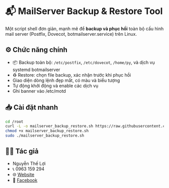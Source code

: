# 📬 MailServer Backup & Restore Tool

Một script shell đơn giản, mạnh mẽ để **backup và phục hồi** toàn bộ cấu hình mail server (Postfix, Dovecot, botmailserver.service) trên Linux.

## ⚙️ Chức năng chính

- 📦 Backup toàn bộ: `/etc/postfix`, `/etc/dovecot`, `/home/py`, và dịch vụ systemd botmailserver
- ♻️ Restore: chọn file backup, xác nhận trước khi phục hồi
- Giao diện dòng lệnh đẹp mắt, có màu và biểu tượng
- Tự động khởi động và enable các dịch vụ
- Ghi banner vào /etc/motd

## 📥 Cài đặt nhanh

```bash
cd /root
curl -L -o mailserver_backup_restore.sh https://raw.githubusercontent.com/lowji194/mailserver-tools/main/mailserver_backup_restore.sh
chmod +x mailserver_backup_restore.sh
sudo ./mailserver_backup_restore.sh
```

## 👨‍💻 Tác giả

- Nguyễn Thế Lợi
- 📞 0963 159 294
- 🌐 [Website](https://lowji194.github.io/)
- 📘 [Facebook](https://www.facebook.com/Lowji194/)
